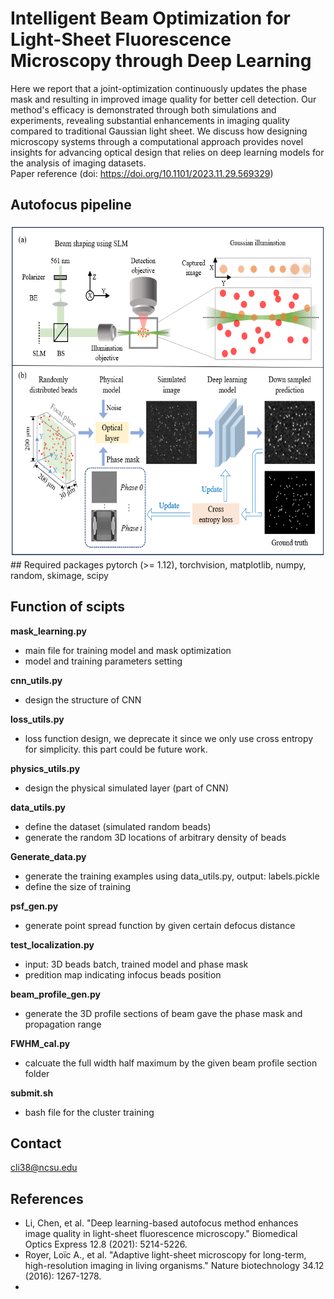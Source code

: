 # Intelligent Beam Optimization for Light-Sheet Fluorescence Microscopy through Deep Learning
Here we report that a joint-optimization continuously updates the phase mask and resulting in improved image quality for better cell detection. Our method's efficacy is demonstrated through both simulations and experiments, revealing substantial enhancements in imaging quality compared to traditional Gaussian light sheet. We discuss how designing microscopy systems through a computational approach provides novel insights for advancing optical design that relies on deep learning models for the analysis of imaging datasets.  
Paper reference (doi: https://doi.org/10.1101/2023.11.29.569329)
## Autofocus pipeline
<img src="images/Fig1.png" width="630" height="534">  
## Required packages
pytorch (>= 1.12), torchvision, matplotlib, numpy, random, skimage, scipy  

## Function of scipts

**mask_learning.py**
 - main file for training model and mask optimization
 - model and training parameters setting
   
**cnn_utils.py**
 - design the structure of CNN
   
**loss_utils.py**
 - loss function design, we deprecate it since we only use cross entropy for simplicity. this part could be future work.
   
**physics_utils.py**
 - design the physical simulated layer (part of CNN)
   
**data_utils.py**
 - define the dataset (simulated random beads)
 - generate the random 3D locations of arbitrary density of beads
   
**Generate_data.py**
- generate the training examples using data_utils.py, output: labels.pickle
- define the size of training
  
**psf_gen.py**
 - generate point spread function by given certain defocus distance
   
**test_localization.py**
 - input: 3D beads batch, trained model and phase mask
 - predition map indicating infocus beads position

**beam_profile_gen.py**
 - generate the 3D profile sections of beam gave the phase mask and propagation range

**FWHM_cal.py**
 - calcuate the full width half maximum by the given beam profile section folder

**submit.sh**
 - bash file for the cluster training

## Contact
cli38@ncsu.edu

## References
- Li, Chen, et al. "Deep learning-based autofocus method enhances image quality in light-sheet fluorescence microscopy." Biomedical Optics Express 12.8 (2021): 5214-5226.
- Royer, Loïc A., et al. "Adaptive light-sheet microscopy for long-term, high-resolution imaging in living organisms." Nature biotechnology 34.12 (2016): 1267-1278.
- 
